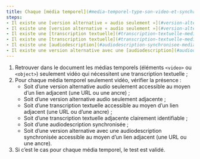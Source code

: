 ```yaml
---
title: Chaque [média temporel](#media-temporel-type-son-video-et-synchronise) pré-enregistré seulement vidéo vérifie-t-il, si nécessaire, l’une de ces conditions (hors cas particuliers) ?
steps:
- Il existe une [version alternative « audio seulement »](#version-alternative-audio-seulement) accessible via un [lien ou bouton adjacent](#lien-ou-bouton-adjacent) ;
- Il existe une [version alternative « audio seulement »](#version-alternative-audio-seulement) adjacente clairement identifiable ;
- Il existe une [transcription textuelle](#transcription-textuelle-media-temporel) accessible via un [lien ou bouton adjacent](#lien-ou-bouton-adjacent) ;
- Il existe une [transcription textuelle](#transcription-textuelle-media-temporel) adjacente clairement identifiable ;
- Il existe une [audiodescription](#audiodescription-synchronisee-media-temporel) synchronisée ;
- Il existe une version alternative avec une [audiodescription](#audiodescription-synchronisee-media-temporel) synchronisée accessible via un [lien ou bouton adjacent](#lien-ou-bouton-adjacent).
---
```


1. Retrouver dans le document les médias temporels (éléments `<video>` ou `<object>`) seulement vidéo qui nécessitent une transcription textuelle ;
2. Pour chaque média temporel seulement vidéo, vérifier la présence :
      * Soit d’une version alternative audio seulement accessible au moyen d’un lien adjacent (une URL ou une ancre) ;
      * Soit d’une version alternative audio seulement adjacente ;
      * Soit d’une transcription textuelle accessible au moyen d’un lien adjacent (une URL ou d’une ancre) ;
      * Soit d’une transcription textuelle adjacente clairement identifiable ;
      * Soit d’une audiodescription synchronisée ;
      * Soit d’une version alternative avec une audiodescription synchronisée accessible au moyen d’un lien adjacent (une URL ou une ancre).
3. Si c’est le cas pour chaque média temporel, le test est validé.
